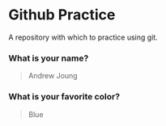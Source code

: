 # Github Practice

A repository with which to practice using git.

### What is your name?

> Andrew Joung


### What is your favorite color?

> Blue